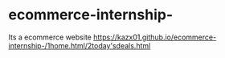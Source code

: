 # ecommerce-internship-
Its a ecommerce website
https://kazx01.github.io/ecommerce-internship-/1home.html/2today'sdeals.html

